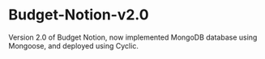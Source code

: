 # Budget-Notion-v2.0

Version 2.0 of Budget Notion, now implemented MongoDB database using Mongoose, and deployed using Cyclic.
